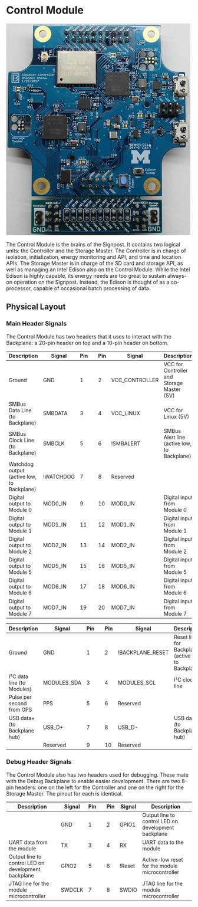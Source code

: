 Control Module
=================

![Control Module](../../media/control_module_revB.jpg)

The Control Module is the brains of the Signpost. It contains two logical
units: the Controller and the Storage Master. The Controller is in charge of
isolation, initialization, energy monitoring and API, and time and location
APIs. The Storage Master is in charge of the SD card and storage API, as well
as managing an Intel Edison also on the Control Module. While the Intel Edison
is highly capable, its energy needs are too great to sustain always-on
operation on the Signpost. Instead, the Edison is thought of as a co-processor,
capable of occasional batch processing of data.

Physical Layout
---------------

### Main Header Signals

The Control Module has two headers that it uses to interact with the Backplane:
a 20-pin header on top and a 10-pin header on bottom.

| Description                                | Signal    | Pin |   | Pin | Signal         | Description                                 |
|--------------------------------------------|-----------|-----|---|-----|----------------|---------------------------------------------|
| Ground                                     | GND       | 1   |   | 2   | VCC_CONTROLLER | VCC for Controller and Storage Master (5V)  |
| SMBus Data Line (to Backplane)             | SMBDATA   | 3   |   | 4   | VCC_LINUX      | VCC for Linux (5V)                          |
| SMBus Clock Line (to Backplane)            | SMBCLK    | 5   |   | 6   | !SMBALERT      | SMBus Alert line (active low, to Backplane) |
| Watchdog output (active low, to Backplane) | !WATCHDOG | 7   |   | 8   | Reserved       |                                             |
| Digital output to Module 0                 | MOD0_IN   | 9   |   | 10  | MOD0_IN        | Digital input from Module 0                 |
| Digital output to Module 1                 | MOD1_IN   | 11  |   | 12  | MOD1_IN        | Digital input from Module 1                 |
| Digital output to Module 2                 | MOD2_IN   | 13  |   | 14  | MOD2_IN        | Digital input from Module 2                 |
| Digital output to Module 5                 | MOD5_IN   | 15  |   | 16  | MOD5_IN        | Digital input from Module 5                 |
| Digital output to Module 6                 | MOD6_IN   | 17  |   | 18  | MOD6_IN        | Digital input from Module 6                 |
| Digital output to Module 7                 | MOD7_IN   | 19  |   | 20  | MOD7_IN        | Digital input from Module 7                 |

| Description                  | Signal      | Pin |   | Pin | Signal           | Description                                         |
|------------------------------|-------------|-----|---|-----|------------------|-----------------------------------------------------|
| Ground                       | GND         | 1   |   | 2   | !BACKPLANE_RESET | Reset line for Backplane (active low, to Backplane) |
| I²C data line (to Modules)   | MODULES_SDA | 3   |   | 4   | MODULES_SCL      | I²C clock line                                      |
| Pulse per second from GPS    | PPS         | 5   |   | 6   | Reserved         |                                                     |
| USB data+ (to Backplane hub) | USB_D+      | 7   |   | 8   | USB_D-           | USB data+ (to Backplane hub)                        |
|                              | Reserved    | 9   |   | 10  | Reserved         |                                                     |

### Debug Header Signals

The Control Module also has two headers used for debugging. These mate with the
Debug Backplane to enable easier development. There are two 8-pin headers: one
on the left for the Controller and one on the right for the Storage Master. The
pinout for each is identical.

| Description                                         | Signal   | Pin |   | Pin | Signal   | Description                                         |
|-----------------------------------------------------|----------|-----|---|-----|----------|-----------------------------------------------------|
|                                                     | GND      | 1   |   | 2   | GPIO1    | Output line to control LED on development backplane |
| UART data from the module                           | TX       | 3   |   | 4   | RX       | UART data to the module                             |
| Output line to control LED on development backplane | GPIO2    | 5   |   | 6   | !Reset   | Active-low reset for the module microcontroller     |
| JTAG line for the module microcontroller            | SWDCLK   | 7   |   | 8   | SWDIO    | JTAG line for the module microcontroller            |

